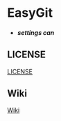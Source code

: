 # EasyGit
- ##### settings can 
## LICENSE
[LICENSE](https://github.com/easygittool/EasyGitTool/blob/master/LICENSE)
## Wiki
[Wiki](https://github.com/easygittool/EasyGitTool/wiki)